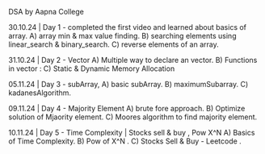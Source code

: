 DSA by Aapna College

30.10.24 | Day 1 - completed the first video and learned about basics of array.
A) array min & max value finding.
B) searching elements using linear_search & binary_search.
C) reverse elements of an array.

31.10.24 | Day 2 - Vector
A) Multiple way to declare an vector.
B) Functions in vector : 
C) Static & Dynamic Memory Allocation

05.11.24 | Day 3 - subArray,
A) basic subArray.
B) maximumSubarray.
C) kadanesAlgorithm.

09.11.24 | Day 4 - Majority Element
A) brute fore approach.
B) Optimize solution of Mjaority element.
C) Moores algorithm to find majority element.

10.11.24 | Day 5 - Time Complexity | Stocks sell & buy , Pow X^N
A) Basics of Time Complexity.
B) Pow of X^N .
C) Stocks Sell & Buy - Leetcode .

